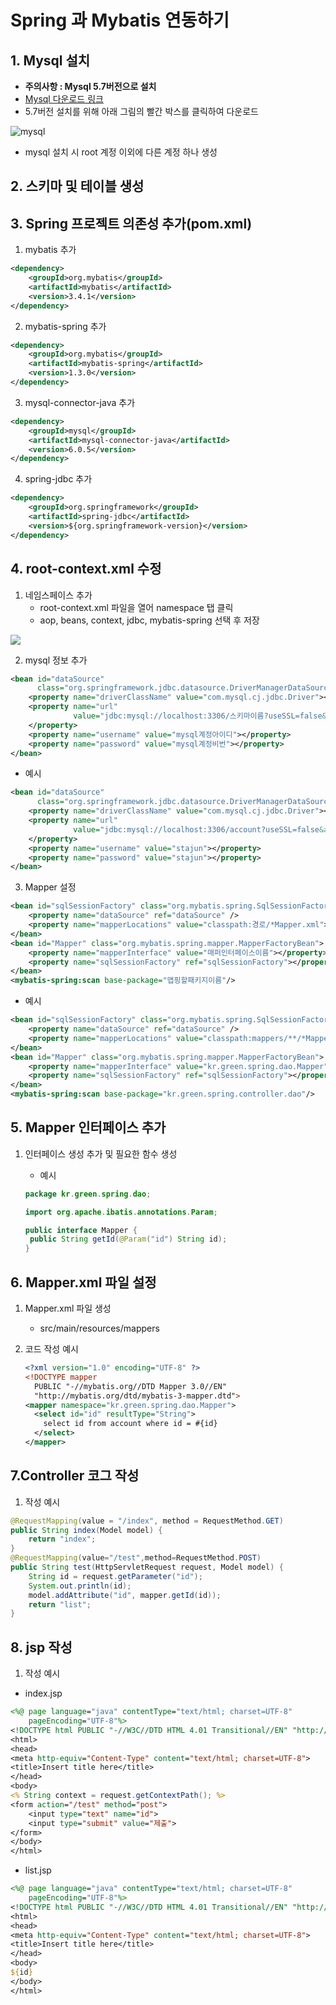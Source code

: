 # Spring 과 Mybatis 연동하기

## 1. Mysql 설치

* **주의사항 : Mysql 5.7버전으로 설치**
* [Mysql 다운로드 링크](https://dev.mysql.com/downloads/installer/)
* 5.7버전 설치를 위해 아래 그림의 빨간 박스를 클릭하여 다운로드

![mysql](./imgs/mybatis/mysql5.7_install.png)

* mysql 설치 시 root 계정 이외에 다른 계정 하나 생성

## 2. 스키마 및 테이블 생성 



## 3. Spring 프로젝트 의존성 추가(pom.xml)

1. mybatis 추가

~~~ xml
<dependency>
    <groupId>org.mybatis</groupId>
    <artifactId>mybatis</artifactId>
    <version>3.4.1</version>
</dependency>
~~~

2. mybatis-spring 추가

~~~xml
<dependency>
    <groupId>org.mybatis</groupId>
    <artifactId>mybatis-spring</artifactId>
    <version>1.3.0</version>
</dependency>
~~~

3. mysql-connector-java 추가

~~~xml
<dependency>
    <groupId>mysql</groupId>
    <artifactId>mysql-connector-java</artifactId>
    <version>6.0.5</version>
</dependency>
~~~

4. spring-jdbc 추가

~~~xml
<dependency>
    <groupId>org.springframework</groupId>
    <artifactId>spring-jdbc</artifactId>
    <version>${org.springframework-version}</version>
</dependency>
~~~

## 4. root-context.xml 수정

1. 네임스페이스 추가 
   * root-context.xml 파일을 열어 namespace 탭 클릭
   * aop, beans, context, jdbc, mybatis-spring 선택 후 저장

![](./imgs/mybatis/root-context_namespace.png)

2. mysql 정보 추가

~~~xml
<bean id="dataSource"
      class="org.springframework.jdbc.datasource.DriverManagerDataSource">
    <property name="driverClassName" value="com.mysql.cj.jdbc.Driver"></property>
    <property name="url"
              value="jdbc:mysql://localhost:3306/스키마이름?useSSL=false&amp;serverTimezone=UTC">
    </property>
    <property name="username" value="mysql계정아이디"></property>
    <property name="password" value="mysql계정비번"></property>
</bean> 
~~~

* 예시

~~~xml
<bean id="dataSource"
      class="org.springframework.jdbc.datasource.DriverManagerDataSource">
    <property name="driverClassName" value="com.mysql.cj.jdbc.Driver"></property>
    <property name="url"
              value="jdbc:mysql://localhost:3306/account?useSSL=false&amp;serverTimezone=UTC">
    </property>
    <property name="username" value="stajun"></property>
    <property name="password" value="stajun"></property>
</bean>  
~~~

3. Mapper 설정

~~~xml
<bean id="sqlSessionFactory" class="org.mybatis.spring.SqlSessionFactoryBean">
    <property name="dataSource" ref="dataSource" />
    <property name="mapperLocations" value="classpath:경로/*Mapper.xml"></property>
</bean>
<bean id="Mapper" class="org.mybatis.spring.mapper.MapperFactoryBean">
    <property name="mapperInterface" value="매퍼인터페이스이름"></property>
    <property name="sqlSessionFactory" ref="sqlSessionFactory"></property>
</bean>
<mybatis-spring:scan base-package="맵핑할패키지이름"/>
~~~

* 예시

~~~xml
<bean id="sqlSessionFactory" class="org.mybatis.spring.SqlSessionFactoryBean">
    <property name="dataSource" ref="dataSource" />
    <property name="mapperLocations" value="classpath:mappers/**/*Mapper.xml"></property>
</bean>
<bean id="Mapper" class="org.mybatis.spring.mapper.MapperFactoryBean">
    <property name="mapperInterface" value="kr.green.spring.dao.Mapper"></property>
    <property name="sqlSessionFactory" ref="sqlSessionFactory"></property>
</bean>
<mybatis-spring:scan base-package="kr.green.spring.controller.dao"/>
~~~

## 5. Mapper 인터페이스 추가

1. 인터페이스 생성 추가 및 필요한 함수 생성

   * 예시 

   ~~~java
   package kr.green.spring.dao;
   
   import org.apache.ibatis.annotations.Param;
   
   public interface Mapper {
   	public String getId(@Param("id") String id);
   }
   
   ~~~

   

## 6. Mapper.xml 파일 설정

1. Mapper.xml 파일 생성

   * src/main/resources/mappers

2. 코드 작성 예시

   ~~~xml
   <?xml version="1.0" encoding="UTF-8" ?>
   <!DOCTYPE mapper
     PUBLIC "-//mybatis.org//DTD Mapper 3.0//EN"
     "http://mybatis.org/dtd/mybatis-3-mapper.dtd">
   <mapper namespace="kr.green.spring.dao.Mapper">
     <select id="id" resultType="String">
       select id from account where id = #{id}
     </select>
   </mapper>
   ~~~



## 7.Controller 코그 작성 

1. 작성 예시

~~~java
@RequestMapping(value = "/index", method = RequestMethod.GET)
public String index(Model model) {
    return "index";
}
@RequestMapping(value="/test",method=RequestMethod.POST)
public String test(HttpServletRequest request, Model model) {
    String id = request.getParameter("id");
    System.out.println(id);
    model.addAttribute("id", mapper.getId(id));
    return "list";
}
~~~

## 8. jsp 작성

1. 작성 예시

* index.jsp

~~~jsp
<%@ page language="java" contentType="text/html; charset=UTF-8"
    pageEncoding="UTF-8"%>
<!DOCTYPE html PUBLIC "-//W3C//DTD HTML 4.01 Transitional//EN" "http://www.w3.org/TR/html4/loose.dtd">
<html>
<head>
<meta http-equiv="Content-Type" content="text/html; charset=UTF-8">
<title>Insert title here</title>
</head>
<body>
<% String context = request.getContextPath(); %>
<form action="/test" method="post">
	<input type="text" name="id">
	<input type="submit" value="제출">
</form>
</body>
</html>
~~~

   *  list.jsp

~~~jsp
<%@ page language="java" contentType="text/html; charset=UTF-8"
    pageEncoding="UTF-8"%>
<!DOCTYPE html PUBLIC "-//W3C//DTD HTML 4.01 Transitional//EN" "http://www.w3.org/TR/html4/loose.dtd">
<html>
<head>
<meta http-equiv="Content-Type" content="text/html; charset=UTF-8">
<title>Insert title here</title>
</head>
<body>
${id}
</body>
</html>
~~~



